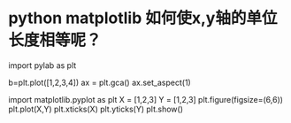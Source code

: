 # python matplotlib 如何使x,y轴的单位长度相等呢？


import pylab as plt

b=plt.plot([1,2,3,4])
ax = plt.gca()
ax.set_aspect(1)


import matplotlib.pyplot as plt
X = [1,2,3]
Y = [1,2,3]
plt.figure(figsize=(6,6))
plt.plot(X,Y)
plt.xticks(X)
plt.yticks(Y)
plt.show()


